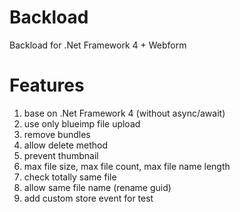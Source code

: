 # Backload
Backload for .Net Framework 4 + Webform

# Features
1. base on .Net Framework 4 (without async/await)
2. use only blueimp file upload
3. remove bundles
4. allow delete method
5. prevent thumbnail
6. max file size, max file count, max file name length
7. check totally same file
8. allow same file name (rename guid)
9. add custom store event for test
